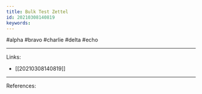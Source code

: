 ```yaml
---
title: Bulk Test Zettel
id: 20210308140819
keywords:
---
```

#alpha #bravo #charlie #delta #echo

---
Links:

- [[20210308140819]]

---
References:
